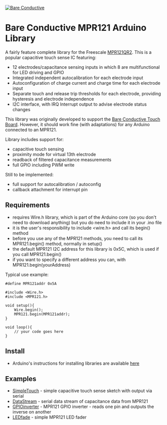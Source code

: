 [![Bare Conductive](http://bareconductive.com/assets/images/LOGO_256x106.png)](http://www.bareconductive.com/)

# Bare Conductive MPR121 Arduino Library

A fairly feature complete library for the Freescale [MPR121QR2](http://www.freescale.com/files/sensors/doc/data_sheet/MPR121.pdf). This is a popular capacitive touch sense IC featuring:

* 12 electrodes/capacitance sensing inputs in which 8 are 
multifunctional for LED driving and GPIO
* Integrated independent autocalibration for each electrode input
* Autoconfiguration of charge current and charge time for each 
electrode input
* Separate touch and release trip thresholds for each electrode, 
providing hysteresis and electrode independence 
* I2C interface, with IRQ Interrupt output to advise electrode status 
changes

This library was originally developed to support the [Bare Conductive Touch Board](http://www.bareconductive.com/touch-board). However, it should work fine (with adaptations) for any Arduino connected to an MPR121.

Library includes support for:

* capacitive touch sensing
* proximity mode for virtual 13th electrode
* readback of filtered capacitance measurements
* full GPIO including PWM write

Still to be implemented:

* full support for autocalibration / autoconfig
* callback attachment for interrupt pin

## Requirements

* requires Wire.h library, which is part of the Arduino core (so you don't need to download anything) but you do need to include it in your .ino file
* it is the user's responsibility to include <wire.h> and  call its begin() method
* before you use any of the MPR121 methods, you need to call its MPR121.begin() method, normally in setup()
* the default MPR121 I2C address for this library is 0x5C, which is used if you call MPR121.begin()
* if you want to specify a different address you can, with MPR121.begin(yourAddress)

Typical use example:

```
#define MPR121addr 0x5A

#include <Wire.h>
#include <MPR121.h>

void setup(){
	Wire.begin();
	MPR121.begin(MPR121addr);
}

void loop(){
	// your code goes here
}
```

## Install

* Arduino's instructions for installing libraries are available [here](http://arduino.cc/en/Guide/Libraries)


## Examples

* [SimpleTouch](./MPR121/Examples/SimpleTouch/) - simple capacitive touch sense sketch with output via serial
* [DataStream](./MPR121/Examples/DataStream/) - serial data stream of capacitance data from MPR121
* [GPIOinverter](./MPR121/Examples/GPIOinverter/) - MPR121 GPIO inverter - reads one pin and outputs the inverse on another
* [LEDfade](./MPR121/Examples/LEDfade/) - simple MPR121 LED fader
